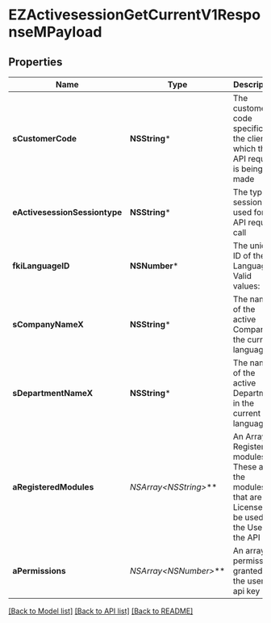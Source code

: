 # EZActivesessionGetCurrentV1ResponseMPayload

## Properties
Name | Type | Description | Notes
------------ | ------------- | ------------- | -------------
**sCustomerCode** | **NSString*** | The customer code specific to the client in which the API request is being made | 
**eActivesessionSessiontype** | **NSString*** | The type of session used for the API request call | 
**fkiLanguageID** | **NSNumber*** | The unique ID of the Language.  Valid values:  |Value|Description| |-|-| |1|French| |2|English| | 
**sCompanyNameX** | **NSString*** | The name of the active Company in the current language | 
**sDepartmentNameX** | **NSString*** | The name of the active Department in the current language | 
**aRegisteredModules** | **NSArray&lt;NSString*&gt;*** | An Array of Registered modules.  These are the modules that are Licensed to be used by the User or the API Key. | 
**aPermissions** | **NSArray&lt;NSNumber*&gt;*** | An array of permissions granted to the user or api key | 

[[Back to Model list]](../README.md#documentation-for-models) [[Back to API list]](../README.md#documentation-for-api-endpoints) [[Back to README]](../README.md)


